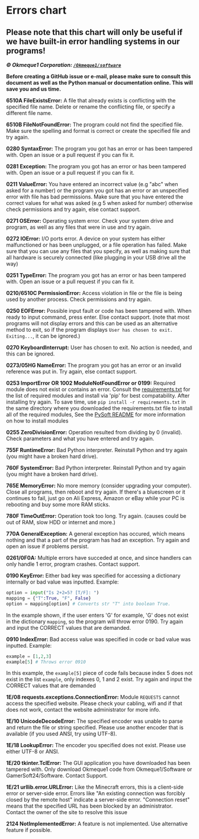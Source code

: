 # Errors chart

## Please note that this chart will only be useful if we have built-in error handling systems in our programs!
***© Okmeque1 Corporation: [`/Okmeque1/software`](https://github.com/Okmeque1/software/blob/main/PythonSoft/errors.md)***

**Before creating a GitHub issue or e-mail, please make sure to consult this document as well as the Python manual or documentation online. This will save you and us time.**

**6510A FileExistsError:** A file that already exists is conflicting with the specified file name. Delete or rename the conflicting file, or specify a different file name.

**6510B FileNotFoundError:** The program could not find the specified file. Make sure the spelling and format is correct or create the specified file and try again.

**0280 SyntaxError:** The program you got has an error or has been tampered with. Open an issue or a pull request if you can fix it.

**0281 Exception:** The program you got has an error or has been tampered with. Open an issue or a pull request if you can fix it.

**0211 ValueError:** You have entered an incorrect value (e.g "abc" when asked for a number) or the program you got has an error or an unspecified error with file has bad permissions. Make sure that you have entered the correct values for what was asked (e.g 5 when asked for number) otherwise check permissions and try again, else contact support.

**0271 OSError:** Operating system error. Check your system drive and program, as well as any files that were in use and try again.

**0272 IOError:** I/O ports error. A device on your system has either malfunctioned or has been unplugged, or a file operation has failed. Make sure that you can use any files that you specify, as well as making sure that all hardware is securely connected (like plugging in your USB drive all the way)

**0251 TypeError:** The program you got has an error or has been tampered with. Open an issue or a pull request if you can fix it.

**0210/6510C PermissionError:** Access violation in file or the file is being used by another process. Check permissions and try again.

**0250 EOFError:** Possible input fault or code has been tampered with. When ready to input command, press enter. Else contact support.  (note that most programs will not display errors and this can be used as an alternative method to exit, so if the program displays `User has chosen to exit. Exiting...`, it can be ignored.)

**0270 KeyboardInterrupt:** User has chosen to exit. No action is needed, and this can be ignored.

**0273/05HG NameError:** The program you got has an error or an invalid reference was put in. Try again, else contact support.

**0253 ImportError OR 1002 ModuleNotFoundError or 0199:** Required module does not exist or contains an error. Consult the [requirements.txt](/PySoft/requirements.txt) for the list of required modules and install via 'pip' for best compatability. After installing try again. To save time, use `pip install -r requirements.txt` in the same directory where you downloaded the requirements.txt file to install all of the required modules, See the [PySoft README](/PySoft/README.md) for more information on how to install modules

**0255 ZeroDivisionError:** Operation resulted from dividing by 0 (invalid). Check parameters and what you have entered and try again.

**755F RuntimeError:** Bad Python interpreter. Reinstall Python and try again (you might have a broken hard drive).

**760F SystemError:** Bad Python interpreter. Reinstall Python and try again (you might have a broken hard drive).

**765E MemoryError:** No more memory (consider upgrading your computer). Close all programs, then reboot and try again. If there's a bluescreen or it continues to fail, just go on Ali Express, Amazon or eBay while your PC is rebooting and buy some more RAM sticks. 

**780F TimeOutError:** Operation took too long. Try again. (causes could be out of RAM, slow HDD or internet and more.)

**770A GeneralException:** A general exception has occured, which means nothing and that a part of the program has had an exception. Try again and open an issue if problems persist.

**0261/0F0A:** Multiple errors have succeded at once, and since handlers can only handle 1 error, program crashes. Contact support.

**0190 KeyError:** Either bad key was specified for accessing a dictionary internally or bad value was inputted. Example:
```py
option = input("Is 2+2=5? [T/F]: ")
mapping = {"T":True, "F", False}
option = mapping[option] # Converts str "T" into boolean True. 
```
In the example shown, if the user enters 'G' for example, 'G' does not exist in the dictionary `mapping`, so the program will throw error 0190. Try again and input the CORRECT values that are demanded.

**0910 IndexError:** Bad access value was specified in code or bad value was inputted. Example:
```py
example = [1,2,3]
example[5] # Throws error 0910
```
In this example, the `example[5]` piece of code fails because index 5 does not exist in the list `example`, only indexes 0, 1 and 2 exist. Try again and input the CORRECT values that are demanded

**1E/08 requests.exceptions.ConnectionError:** Module `REQUESTS` cannot access the specified website. Please check your cabling, wifi and if that does not work, contact the website administrator for more info.

**1E/10 UnicodeDecodeError:** The specified encoder was unable to parse and return the file or string specified. Please use another encoder that is available (if you used ANSI, try using UTF-8).

**1E/18 LookupError:** The encoder you specified does not exist. Please use either UTF-8 or ANSI.

**1E/20 tkinter.TclError:** The GUI application you have downloaded has been tampered with. Only download Okmeque1 code from Okmeque1/Software or GamerSoft24/Software. Contact Support.

**1E/21 urllib.error.URLError:** Like the Minecraft errors, this is a client-side error or server-side error. Errors like "An existing connection was forcibly closed by the remote host" indicate a server-side error. "Connection reset" means that the specified URL has been blocked by an administrator. Contact the owner of the site to resolve this issue

**2124 NotImplementedError:** A feature is not implemented. Use alternative feature if possible.
